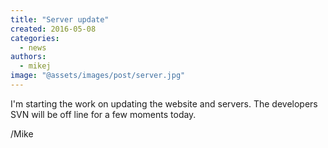 ```yaml
---
title: "Server update"
created: 2016-05-08
categories: 
  - news
authors: 
  - mikej
image: "@assets/images/post/server.jpg"
---
```


I'm starting the work on updating the website and servers. The developers SVN will be off line for a few moments today.

/Mike
